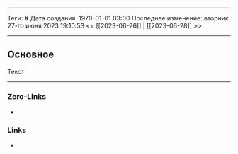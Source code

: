 ___
Теги: #
Дата создания: 1970-01-01 03:00 
Последнее изменение: вторник 27-го июня 2023 19:10:53
<< [[2023-06-26]] | [[2023-06-28]] >> 
___
## Основное

Текст

___
### Zero-Links
- 

### Links
- 
